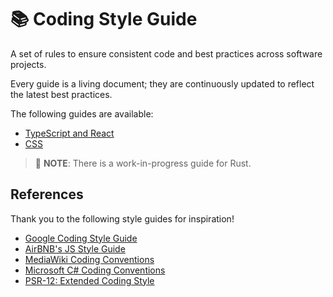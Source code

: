 # 📚 Coding Style Guide

A set of rules to ensure consistent code and best practices across software projects.

Every guide is a living document; they are continuously updated to reflect the latest best practices.

The following guides are available:

* [TypeScript and React](typescript.md)
* [CSS](css.md)

> 🚧 **NOTE**: There is a work-in-progress guide for Rust.

## References

Thank you to the following style guides for inspiration!

* [Google Coding Style Guide](https://google.github.io/styleguide/)
* [AirBNB's JS Style Guide](https://github.com/airbnb/javascript)
* [MediaWiki Coding Conventions](https://www.mediawiki.org/wiki/Manual:Coding_conventions)
* [Microsoft C# Coding Conventions](https://docs.microsoft.com/en-us/dotnet/csharp/fundamentals/coding-style/coding-conventions)
* [PSR-12: Extended Coding Style](https://www.php-fig.org/psr/psr-12/)
[^so-windows-10-notepad-bom]: <https://stackoverflow.com/a/57210570/7368162>

